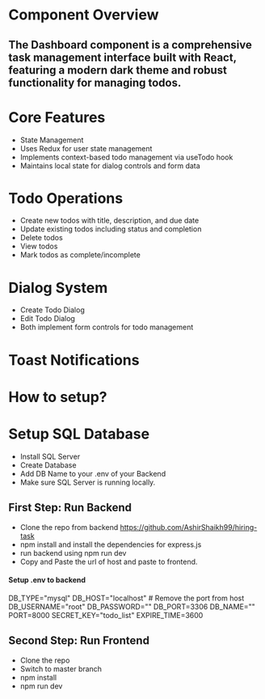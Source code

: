 # Component Overview
## The Dashboard component is a comprehensive task management interface built with React, featuring a modern dark theme and robust functionality for managing todos.

# Core Features
- State Management
- Uses Redux for user state management
- Implements context-based todo management via useTodo hook
- Maintains local state for dialog controls and form data

# Todo Operations
- Create new todos with title, description, and due date
- Update existing todos including status and completion
- Delete todos
- View todos
- Mark todos as complete/incomplete

# Dialog System
- Create Todo Dialog
- Edit Todo Dialog
- Both implement form controls for todo management


# Toast Notifications


# How to setup?

# Setup SQL Database
- Install SQL Server
- Create Database
- Add DB Name to your .env of your Backend 
- Make sure SQL Server is running locally.

## First Step: Run Backend 
- Clone the repo from backend https://github.com/AshirShaikh99/hiring-task
- npm install and install the dependencies for express.js
- run backend using npm run dev
- Copy and Paste the url of host and paste to frontend.

#### Setup .env to backend

DB_TYPE="mysql"
DB_HOST="localhost"        # Remove the port from host
DB_USERNAME="root"
DB_PASSWORD=""
DB_PORT=3306
DB_NAME=""
PORT=8000
SECRET_KEY="todo_list"
EXPIRE_TIME=3600


## Second Step: Run Frontend
- Clone the repo
- Switch to master branch
- npm install
- npm run dev



